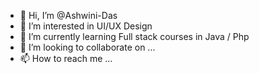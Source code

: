 - 👋 Hi, I’m @Ashwini-Das
- 👀 I’m interested in UI/UX Design
- 🌱 I’m currently learning Full stack courses in Java / Php 
- 💞️ I’m looking to collaborate on ...
- 📫 How to reach me ...

<!---
Ashwini-Das/Ashwini-Das is a ✨ special ✨ repository because its `README.md` (this file) appears on your GitHub profile.
You can click the Preview link to take a look at your changes.
--->
